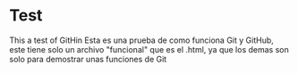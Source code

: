 # Test
This a test of GitHin
Esta es una prueba de como funciona Git y GitHub, este tiene solo un archivo "funcional" que es el .html, ya que los demas son solo para demostrar unas funciones de Git
